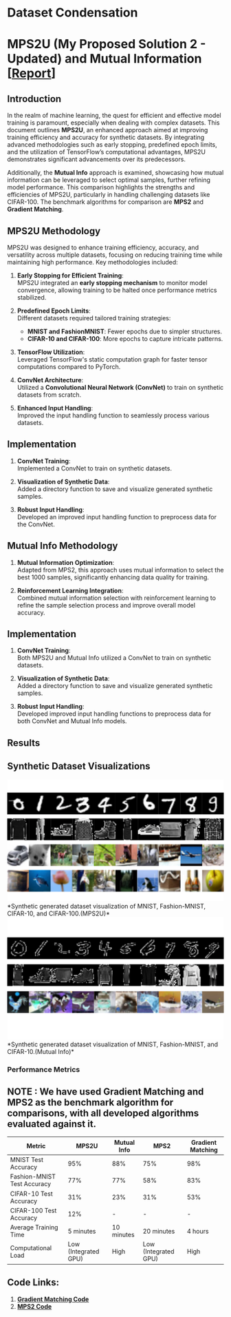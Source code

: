 # Dataset Condensation
# MPS2U (My Proposed Solution 2 - Updated) and Mutual Information     [**[Report](https://raw.githubusercontent.com/likith-sg/Dataset-Condensation/main/Internship-Report.pdf)**]

## Introduction

In the realm of machine learning, the quest for efficient and effective model training is paramount, especially when dealing with complex datasets. This document outlines **MPS2U**, an enhanced approach aimed at improving training efficiency and accuracy for synthetic datasets. By integrating advanced methodologies such as early stopping, predefined epoch limits, and the utilization of TensorFlow’s computational advantages, MPS2U demonstrates significant advancements over its predecessors.

Additionally, the **Mutual Info** approach is examined, showcasing how mutual information can be leveraged to select optimal samples, further refining model performance. This comparison highlights the strengths and efficiencies of MPS2U, particularly in handling challenging datasets like CIFAR-100. The benchmark algorithms for comparison are **MPS2** and **Gradient Matching**.

## MPS2U Methodology

MPS2U was designed to enhance training efficiency, accuracy, and versatility across multiple datasets, focusing on reducing training time while maintaining high performance. Key methodologies included:

1. **Early Stopping for Efficient Training**:  
   MPS2U integrated an **early stopping mechanism** to monitor model convergence, allowing training to be halted once performance metrics stabilized.

2. **Predefined Epoch Limits**:  
   Different datasets required tailored training strategies:
   - **MNIST and FashionMNIST**: Fewer epochs due to simpler structures.
   - **CIFAR-10 and CIFAR-100**: More epochs to capture intricate patterns.

3. **TensorFlow Utilization**:  
   Leveraged TensorFlow's static computation graph for faster tensor computations compared to PyTorch.

4. **ConvNet Architecture**:  
   Utilized a **Convolutional Neural Network (ConvNet)** to train on synthetic datasets from scratch.

5. **Enhanced Input Handling**:  
   Improved the input handling function to seamlessly process various datasets.

## Implementation

1. **ConvNet Training**:  
   Implemented a ConvNet to train on synthetic datasets.

2. **Visualization of Synthetic Data**:  
   Added a directory function to save and visualize generated synthetic samples.

3. **Robust Input Handling**:  
   Developed an improved input handling function to preprocess data for the ConvNet.

## Mutual Info Methodology

1. **Mutual Information Optimization**:  
   Adapted from MPS2, this approach uses mutual information to select the best 1000 samples, significantly enhancing data quality for training.

2. **Reinforcement Learning Integration**:  
   Combined mutual information selection with reinforcement learning to refine the sample selection process and improve overall model accuracy.

## Implementation

1. **ConvNet Training**:  
   Both MPS2U and Mutual Info utilized a ConvNet to train on synthetic datasets.

2. **Visualization of Synthetic Data**:  
   Added a directory function to save and visualize generated synthetic samples.

3. **Robust Input Handling**:  
   Developed improved input handling functions to preprocess data for both ConvNet and Mutual Info models.

## Results
## Synthetic Dataset Visualizations

<img src="https://raw.githubusercontent.com/likith-sg/Dataset-Condensation/main/MPS2U_DC.png" alt="MPS2U Dataset Visualization" width="600"/>
*Synthetic generated dataset visualization of MNIST, Fashion-MNIST, CIFAR-10, and CIFAR-100.(MPS2U)*

<img src="https://raw.githubusercontent.com/likith-sg/Dataset-Condensation/main/MPS2_MI.png" alt="Mutual Info Dataset Visualization" width="600"/>
*Synthetic generated dataset visualization of MNIST, Fashion-MNIST, and CIFAR-10.(Mutual Info)*



### Performance Metrics
## NOTE : We have used Gradient Matching and MPS2 as the benchmark algorithm for comparisons, with all developed algorithms evaluated against it.

| Metric                       | MPS2U       | Mutual Info   | MPS2         | Gradient Matching |
|------------------------------|-------------|---------------|--------------|-------------------|
| MNIST Test Accuracy          | 95%         | 88%           | 75%          | 98%               |
| Fashion-MNIST Test Accuracy   | 77%         | 77%           | 58%          | 83%               |
| CIFAR-10 Test Accuracy       | 31%         | 23%           | 31%          | 53%               |
| CIFAR-100 Test Accuracy      | 12%         | -             | -            | -               |
| Average Training Time        | 5 minutes   | 10 minutes    | 20 minutes   | 4 hours           |
| Computational Load           | Low (Integrated GPU) | High   | Low (Integrated GPU) | High              |

## Code Links: 
1. **[Gradient Matching Code](https://github.com/likith-sg/Gradient-Matching)**
2. **[MPS2 Code](https://github.com/likith-sg/Dataset-Distillation-Method)**
